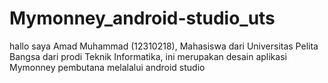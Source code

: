 # Mymonney_android-studio_uts
hallo saya Amad Muhammad (12310218), Mahasiswa dari Universitas Pelita Bangsa dari prodi Teknik Informatika, ini merupakan desain aplikasi Mymonney pembutana melalalui android studio 
